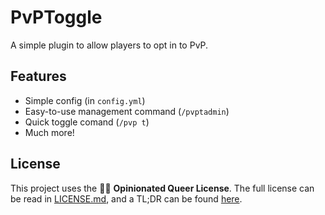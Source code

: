 # PvPToggle
A simple plugin to allow players to opt in to PvP.

## Features
- Simple config (in `config.yml`)
- Easy-to-use management command (`/pvptadmin`)
- Quick toggle comand (`/pvp t`)
- Much more!

## License
<!-- LicenseID: LicenseRef-OQL-1.2 -->
This project uses the 🏳️‍🌈 **Opinionated Queer License**. The full license can be read in [LICENSE.md](https://github.com/aelithron/PvPToggle/tree/main/LICENSE.md), and a TL;DR can be found [here](https://oql.avris.it/license.tldr).

